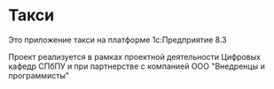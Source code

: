 # Такси
Это приложение такси на платформе 1с:Предприятие 8.3

Проект реализуется в рамках проектной деятельности Цифровых кафедр СПбПУ и при партнерстве с компанией ООО "Внедренцы и программисты"
